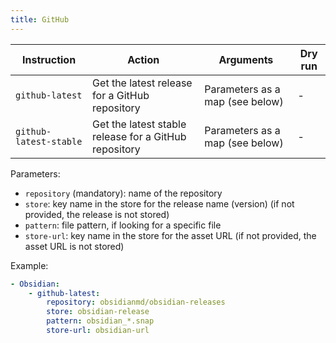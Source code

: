 ```yaml
---
title: GitHub
---
```


| Instruction            | Action                                                | Arguments                       | Dry run |
| ---------------------- | ----------------------------------------------------- | ------------------------------- | ------- |
| `github-latest`        | Get the latest release for a GitHub repository        | Parameters as a map (see below) | -       |
| `github-latest-stable` | Get the latest stable release for a GitHub repository | Parameters as a map (see below) | -       |

Parameters:

- `repository` (mandatory): name of the repository
- `store`: key name in the store for the release name (version) (if not provided, the release is not stored)
- `pattern`: file pattern, if looking for a specific file
- `store-url`: key name in the store for the asset URL (if not provided, the asset URL is not stored)

Example:

```yaml
- Obsidian:
    - github-latest:
        repository: obsidianmd/obsidian-releases
        store: obsidian-release
        pattern: obsidian_*.snap
        store-url: obsidian-url
```
